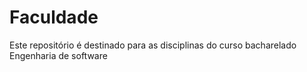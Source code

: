 # Faculdade
Este repositório é destinado para as disciplinas do curso bacharelado Engenharia de software
